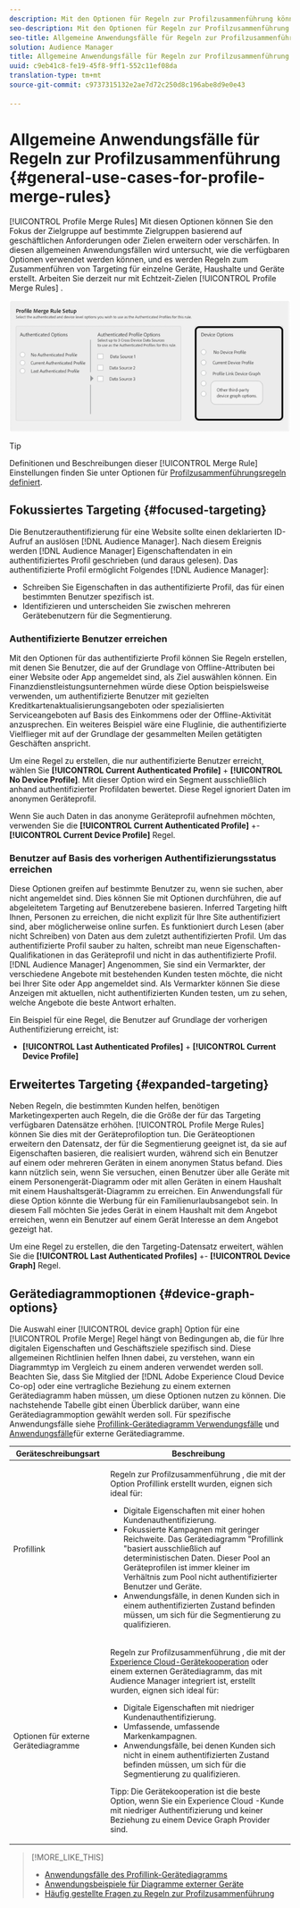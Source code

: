 ```yaml
---
description: Mit den Optionen für Regeln zur Profilzusammenführung können Sie den Fokus auf bestimmte Zielgruppen je nach Geschäftsanforderungen oder Zielen erweitern oder verschärfen. In diesen allgemeinen Anwendungsfällen wird untersucht, wie die verfügbaren Optionen verwendet werden können, und es werden Regeln zum Zusammenführen von Targeting für einzelne Geräte, Haushalte und Geräte erstellt. Derzeit funktionieren Regeln zum Profilzusammenführen nur mit Echtzeit-Zielen.
seo-description: Mit den Optionen für Regeln zur Profilzusammenführung können Sie den Fokus auf bestimmte Zielgruppen je nach Geschäftsanforderungen oder Zielen erweitern oder verschärfen. In diesen allgemeinen Anwendungsfällen wird untersucht, wie die verfügbaren Optionen verwendet werden können, und es werden Regeln zum Zusammenführen von Targeting für einzelne Geräte, Haushalte und Geräte erstellt. Derzeit funktionieren Regeln zum Profilzusammenführen nur mit Echtzeit-Zielen.
seo-title: Allgemeine Anwendungsfälle für Regeln zur Profilzusammenführung
solution: Audience Manager
title: Allgemeine Anwendungsfälle für Regeln zur Profilzusammenführung
uuid: c9eb41c8-fe19-45f8-9ff1-552c11ef08da
translation-type: tm+mt
source-git-commit: c9737315132e2ae7d72c250d8c196abe8d9e0e43

---
```



# Allgemeine Anwendungsfälle für Regeln zur Profilzusammenführung {#general-use-cases-for-profile-merge-rules}

[!UICONTROL Profile Merge Rules] Mit diesen Optionen können Sie den Fokus der Zielgruppe auf bestimmte Zielgruppen basierend auf geschäftlichen Anforderungen oder Zielen erweitern oder verschärfen. In diesen allgemeinen Anwendungsfällen wird untersucht, wie die verfügbaren Optionen verwendet werden können, und es werden Regeln zum Zusammenführen von Targeting für einzelne Geräte, Haushalte und Geräte erstellt. Arbeiten Sie derzeit nur mit Echtzeit-Zielen [!UICONTROL Profile Merge Rules] .

![](assets/merge-rules-options.png)

>[!TIP]
>
>Definitionen und Beschreibungen dieser [!UICONTROL Merge Rule] Einstellungen finden Sie unter Optionen für [Profilzusammenführungsregeln definiert](../../features/profile-merge-rules/merge-rule-definitions.md).

## Fokussiertes Targeting {#focused-targeting}

Die Benutzerauthentifizierung für eine Website sollte einen deklarierten ID-Aufruf an auslösen [!DNL Audience Manager]. Nach diesem Ereignis werden [!DNL Audience Manager] Eigenschaftendaten in ein authentifiziertes Profil geschrieben (und daraus gelesen). Das authentifizierte Profil ermöglicht Folgendes [!DNL Audience Manager]:

* Schreiben Sie Eigenschaften in das authentifizierte Profil, das für einen bestimmten Benutzer spezifisch ist.
* Identifizieren und unterscheiden Sie zwischen mehreren Gerätebenutzern für die Segmentierung.

### Authentifizierte Benutzer erreichen

Mit den Optionen für das authentifizierte Profil können Sie Regeln erstellen, mit denen Sie Benutzer, die auf der Grundlage von Offline-Attributen bei einer Website oder App angemeldet sind, als Ziel auswählen können. Ein Finanzdienstleistungsunternehmen würde diese Option beispielsweise verwenden, um authentifizierte Benutzer mit gezielten Kreditkartenaktualisierungsangeboten oder spezialisierten Serviceangeboten auf Basis des Einkommens oder der Offline-Aktivität anzusprechen. Ein weiteres Beispiel wäre eine Fluglinie, die authentifizierte Vielflieger mit auf der Grundlage der gesammelten Meilen getätigten Geschäften anspricht.

Um eine Regel zu erstellen, die nur authentifizierte Benutzer erreicht, wählen Sie **[!UICONTROL Current Authenticated Profile]** + **[!UICONTROL No Device Profile]**. Mit dieser Option wird ein Segment ausschließlich anhand authentifizierter Profildaten bewertet. Diese Regel ignoriert Daten im anonymen Geräteprofil.

Wenn Sie auch Daten in das anonyme Geräteprofil aufnehmen möchten, verwenden Sie die **[!UICONTROL Current Authenticated Profile]** +- **[!UICONTROL Current Device Profile]** Regel.

### Benutzer auf Basis des vorherigen Authentifizierungsstatus erreichen

Diese Optionen greifen auf bestimmte Benutzer zu, wenn sie suchen, aber nicht angemeldet sind. Dies können Sie mit Optionen durchführen, die auf abgeleitetem Targeting auf Benutzerebene basieren. Inferred Targeting hilft Ihnen, Personen zu erreichen, die nicht explizit für Ihre Site authentifiziert sind, aber möglicherweise online surfen. Es funktioniert durch Lesen (aber nicht Schreiben) von Daten aus dem zuletzt authentifizierten Profil. Um das authentifizierte Profil sauber zu halten, schreibt man neue Eigenschaften-Qualifikationen in das Geräteprofil und nicht in das authentifizierte Profil. [!DNL Audience Manager] Angenommen, Sie sind ein Vermarkter, der verschiedene Angebote mit bestehenden Kunden testen möchte, die nicht bei Ihrer Site oder App angemeldet sind. Als Vermarkter können Sie diese Anzeigen mit aktuellen, nicht authentifizierten Kunden testen, um zu sehen, welche Angebote die beste Antwort erhalten.

Ein Beispiel für eine Regel, die Benutzer auf Grundlage der vorherigen Authentifizierung erreicht, ist:

* **[!UICONTROL Last Authenticated Profiles]** + **[!UICONTROL Current Device Profile]**

## Erweitertes Targeting {#expanded-targeting}

Neben Regeln, die bestimmten Kunden helfen, benötigen Marketingexperten auch Regeln, die die Größe der für das Targeting verfügbaren Datensätze erhöhen. [!UICONTROL Profile Merge Rules] können Sie dies mit der Geräteprofiloption tun. Die Geräteoptionen erweitern den Datensatz, der für die Segmentierung geeignet ist, da sie auf Eigenschaften basieren, die realisiert wurden, während sich ein Benutzer auf einem oder mehreren Geräten in einem anonymen Status befand. Dies kann nützlich sein, wenn Sie versuchen, einen Benutzer über alle Geräte mit einem Personengerät-Diagramm oder mit allen Geräten in einem Haushalt mit einem Haushaltsgerät-Diagramm zu erreichen. Ein Anwendungsfall für diese Option könnte die Werbung für ein Familienurlaubsangebot sein. In diesem Fall möchten Sie jedes Gerät in einem Haushalt mit dem Angebot erreichen, wenn ein Benutzer auf einem Gerät Interesse an dem Angebot gezeigt hat.

Um eine Regel zu erstellen, die den Targeting-Datensatz erweitert, wählen Sie die **[!UICONTROL Last Authenticated Profiles]** +- **[!UICONTROL Device Graph]** Regel.

<!-- 

<p>Rules that use the device graph option extend your data set even further. With the device graph option, <span class="keyword"> Audience Manager</span> relies on the device profiles aggregated from the last 3 devices that a visitor used for authentication to your site. The device graph rules include: </p> 
<p> 
 <ul id="ul_3008B6AF16EC408F98EC4088111281FB"> 
  <li id="li_FA2087F1ED454CD0B9E09656B79ED23B"> <b><span class="uicontrol"> Current Authenticated Profiles</span></b> + <b><span class="uicontrol"> Profile Merge Device Graph</span></b> or a Co-op device graph option </li> 
  <li id="li_001A8DB517CB4EE394DBD530F2080FD5"> <b><span class="uicontrol"> Last Authenticated Profiles</span></b> + <b><span class="uicontrol"> Profile Merge Device Graph</span></b> or a Co-op device graph option </li> 
 </ul> </p> 
<p> 
 <note type="tip">
  Create a simple rule with 
  <b><span class="uicontrol"> No Authenticated Profile</span></b> + 
  <b><span class="uicontrol"> Current Device Profile</span></b> when you're still developing a strategy and are unsure about which options to choose or if your site doesn't use authentication. 
 </note> </p>

 -->

## Gerätediagrammoptionen {#device-graph-options}

Die Auswahl einer [!UICONTROL device graph] Option für eine [!UICONTROL Profile Merge] Regel hängt von Bedingungen ab, die für Ihre digitalen Eigenschaften und Geschäftsziele spezifisch sind. Diese allgemeinen Richtlinien helfen Ihnen dabei, zu verstehen, wann ein Diagrammtyp im Vergleich zu einem anderen verwendet werden soll. Beachten Sie, dass Sie Mitglied der [!DNL Adobe Experience Cloud Device Co-op] oder eine vertragliche Beziehung zu einem externen Gerätediagramm haben müssen, um diese Optionen nutzen zu können. Die nachstehende Tabelle gibt einen Überblick darüber, wann eine Gerätediagrammoption gewählt werden soll. Für spezifische Anwendungsfälle siehe [Profillink-Gerätediagramm Verwendungsfälle](../../features/profile-merge-rules/profile-link-use-case.md) und [Anwendungsfälle](../../features/profile-merge-rules/external-graph-use-cases.md)für externe Gerätediagramme.

<table id="table_66D9152D4FF040A186003272D456625D"> 
 <thead> 
  <tr> 
   <th colname="col1" class="entry"> Geräteschreibungsart </th> 
   <th colname="col2" class="entry"> Beschreibung </th> 
  </tr>
 </thead>
 <tbody> 
  <tr> 
   <td colname="col1"> <p><span class="wintitle"> Profillink</span> </p> </td> 
   <td colname="col2"> <p><span class="wintitle"> Regeln zur Profilzusammenführung</span> , die mit der Option <span class="wintitle"> Profillink</span> erstellt wurden, eignen sich ideal für: </p> <p> 
     <ul id="ul_FF44FA894BB2448887C8EDA9C8407EF9"> 
      <li id="li_E22505210C664FE6A9AA7C61244B36DA">Digitale Eigenschaften mit einer hohen Kundenauthentifizierung. </li> 
      <li id="li_BE7112EE611E4DEB95B5C0A2852BFA97">Fokussierte Kampagnen mit geringer Reichweite. Das <span class="wintitle"> Gerätediagramm "Profillink</span> "basiert ausschließlich auf deterministischen Daten. Dieser Pool an Geräteprofilen ist immer kleiner im Verhältnis zum Pool nicht authentifizierter Benutzer und Geräte. </li> 
      <li id="li_5FD9E936A72A4EFE80E694FA2E08E385">Anwendungsfälle, in denen Kunden sich in einem authentifizierten Zustand befinden müssen, um sich für die Segmentierung zu qualifizieren. </li> 
     </ul> </p> </td> 
  </tr> 
  <tr> 
   <td colname="col1"> <p>Optionen für externe Gerätediagramme </p> </td> 
   <td colname="col2"> <p><span class="wintitle"> Regeln zur Profilzusammenführung</span> , die mit der <a href="https://marketing.adobe.com/resources/help/en_US/mcdc/" format="https" scope="external"> Experience Cloud-Gerätekooperation</a> oder einem externen Gerätediagramm, das mit <span class="keyword"> Audience Manager</span> integriert ist, erstellt wurden, eignen sich ideal für: </p> <p> 
     <ul id="ul_D76D773988604A619FA4A3BF37F910F0"> 
      <li id="li_969A0755A9E34CBEB2F7331C137B9A26">Digitale Eigenschaften mit niedriger Kundenauthentifizierung. </li> 
      <li id="li_AC78C8B4AD5340FFAC44FE851096C6A6">Umfassende, umfassende Markenkampagnen. </li> 
      <li id="li_14AEC54CE34440889A3A36324EC6F497">Anwendungsfälle, bei denen Kunden sich nicht in einem authentifizierten Zustand befinden müssen, um sich für die Segmentierung zu qualifizieren. </li> 
     </ul> </p> <p> <p>Tipp: Die <span class="keyword"> Gerätekooperation</span> ist die beste Option, wenn Sie ein <span class="keyword"> Experience Cloud</span> -Kunde mit niedriger Authentifizierung und keiner Beziehung zu einem Device Graph Provider sind. </p> </p> </td> 
  </tr> 
 </tbody> 
</table>

>[!MORE_LIKE_THIS]
>
>* [Anwendungsfälle des Profillink-Gerätediagramms](../../features/profile-merge-rules/profile-link-use-case.md)
>* [Anwendungsbeispiele für Diagramme externer Geräte](../../features/profile-merge-rules/external-graph-use-cases.md)
>* [Häufig gestellte Fragen zu Regeln zur Profilzusammenführung](../../faq/faq-profile-merge.md)

